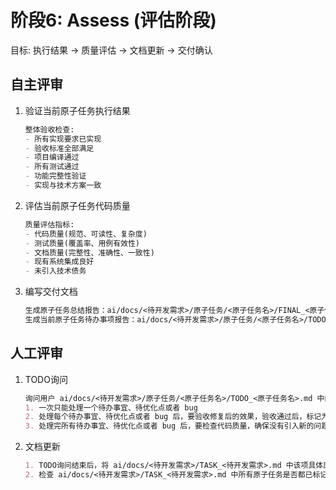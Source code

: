 # 阶段6: Assess (评估阶段)

目标: 执行结果 → 质量评估 → 文档更新 → 交付确认

## 自主评审

1. 验证当前原子任务执行结果

    ```md
    整体验收检查:
    - 所有实现要求已实现
    - 验收标准全部满足
    - 项目编译通过
    - 所有测试通过
    - 功能完整性验证
    - 实现与技术方案一致
    ```

2. 评估当前原子任务代码质量

    ```md
    质量评估指标:
    - 代码质量(规范、可读性、复杂度)
    - 测试质量(覆盖率、用例有效性)
    - 文档质量(完整性、准确性、一致性)
    - 现有系统集成良好
    - 未引入技术债务
    ```

3. 编写交付文档

    ```md
    生成原子任务总结报告：ai/docs/<待开发需求>/原子任务/<原子任务名>/FINAL_<原子任务名>.md
    生成当前原子任务待办事项报告：ai/docs/<待开发需求>/原子任务/<原子任务名>/TODO_<原子任务名>.md(精简明确地表述，对于当前原子任务，还有哪些待办的事宜、待优化点和哪些缺少的配置等，方便人工直接寻找支持)
    ```

## 人工评审

1. TODO询问

    ```md
    询问用户 ai/docs/<待开发需求>/原子任务/<原子任务名>/TODO_<原子任务名>.md 中的待办的事宜、待优化点和哪些缺少的配置等，精简明确哪些待办的事宜和哪些缺少的配置等，同时提供有用的操作指引
    1. 一次只能处理一个待办事宜、待优化点或者 bug
    2. 处理每个待办事宜、待优化点或者 bug 后，要验收修复后的效果，验收通过后，标记为 “已修复”，才能开始处理下一个
    3. 处理完所有待办事宜、待优化点或者 bug 后，要检查代码质量，确保没有引入新的问题
    ```

2. 文档更新

    ```md
    1. TODO询问结束后，将 ai/docs/<待开发需求>/TASK_<待开发需求>.md 中该项具体原子任务标记为 “已完成”，再继续下一项具体原子任务
    2. 检查 ai/docs/<待开发需求>/TASK_<待开发需求>.md 中所有原子任务是否都已标记为 “已完成”，如果是，将该<待开发需求>在ai/road_map.md中标记为 “已完成”
    ```
